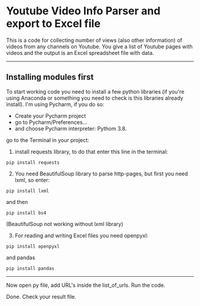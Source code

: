 # Youtube Video Info Parser and export to Excel file

This is a code for collecting number of views (also other information) of videos from any channels on Youtube. You give a list of Youtube pages with videos and the output is an Excel spreadsheet file with data.

____


## Installing modules first

To start working code you need to install a few python libraries (if you're using Anaconda or something you need to check is this libraries already install). I'm using Pycharm, if you do so:
- Create your Pycharm project
- go to Pycharm/Preferences... 
- and choose Pycharm interpreter: Pythom 3.8.

go to the Terminal in your project:

1. install requests library, to do that enter this line in the terminal:
```
pip install requests
```

2. You need BeautifulSoup library to parse http-pages, but first you need lxml, so enter:
```
pip install lxml
```
and then
```
pip install bs4
```
(BeautifulSoup not working without lxml library)

3. For reading and writing Excel files you need openpyxl:
```
pip install openpyxl
```
and pandas
```
pip install pandas
```

_____

Now open py file, add URL's inside the list_of_urls. Run the code. 

Done. Check your result file.
